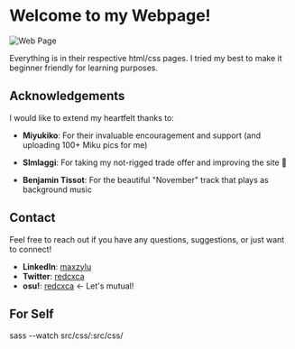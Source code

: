 # Welcome to my Webpage!
![Web Page](https://github.com/user-attachments/assets/18de3ab9-2823-42fd-8e70-296c787afb14)

Everything is in their respective html/css pages. I tried my best to make it beginner friendly for learning purposes.

## Acknowledgements

I would like to extend my heartfelt thanks to:
- **Miyukiko**: For their invaluable encouragement and support (and uploading 100+ Miku pics for me)
- **Slmlaggi**: For taking my not-rigged trade offer and improving the site 🚎

- **Benjamin Tissot**: For the beautiful "November" track that plays as background music

## Contact

Feel free to reach out if you have any questions, suggestions, or just want to connect!

- **LinkedIn**: [maxzylu](https://www.linkedin.com/in/maxzylu)
- **Twitter**: [redcxca](https://twitter.com/redcxca)
- **osu!**: [redcxca](https://osu.ppy.sh/users/redcxca) <- Let's mutual!

## For Self
sass --watch src/css/:src/css/
